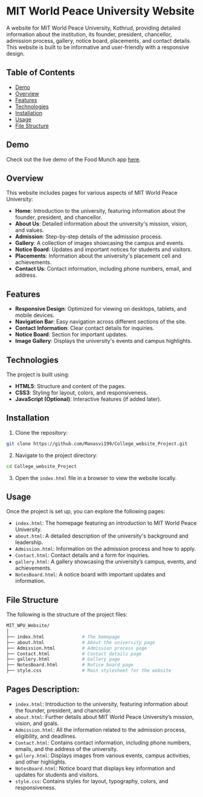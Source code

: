 # MIT World Peace University Website

A website for MIT World Peace University, Kothrud, providing detailed information about the institution, its founder, president, chancellor, admission process, gallery, notice board, placements, and contact details. This website is built to be informative and user-friendly with a responsive design.

## Table of Contents
- [Demo](#demo)
- [Overview](#overview)
- [Features](#features)
- [Technologies](#technologies)
- [Installation](#installation)
- [Usage](#usage)
- [File Structure](#file-structure)

## Demo
Check out the live demo of the Food Munch app [here](https://manasvi199.github.io/Food-Munch/).

## Overview
This website includes pages for various aspects of MIT World Peace University:
- **Home**: Introduction to the university, featuring information about the founder, president, and chancellor.
- **About Us**: Detailed information about the university's mission, vision, and values.
- **Admission**: Step-by-step details of the admission process.
- **Gallery**: A collection of images showcasing the campus and events.
- **Notice Board**: Updates and important notices for students and visitors.
- **Placements**: Information about the university's placement cell and achievements.
- **Contact Us**: Contact information, including phone numbers, email, and address.

## Features
- **Responsive Design**: Optimized for viewing on desktops, tablets, and mobile devices.
- **Navigation Bar**: Easy navigation across different sections of the site.
- **Contact Information**: Clear contact details for inquiries.
- **Notice Board**: Section for important updates.
- **Image Gallery**: Displays the university's events and campus highlights.

## Technologies
The project is built using:
- **HTML5**: Structure and content of the pages.
- **CSS3**: Styling for layout, colors, and responsiveness.
- **JavaScript (Optional)**: Interactive features (if added later).
  
## Installation
1. Clone the repository:
```bash
git clone https://github.com/Manasvi199/College_website_Project.git
```
2. Navigate to the project directory:
```bash
cd College_website_Project
```
3. Open the `index.html` file in a browser to view the website locally.

## Usage
Once the project is set up, you can explore the following pages:

- `index.html`: The homepage featuring an introduction to MIT World Peace University.
- `about.html`: A detailed description of the university's background and leadership.
- `Admission.html`: Information on the admission process and how to apply.
- `Contact.html`: Contact details and a form for inquiries.
- `gallery.html`: A gallery showcasing the university’s campus, events, and achievements.
- `NotesBoard.html`: A notice board with important updates and information.

## File Structure
The following is the structure of the project files:

```bash
MIT_WPU_Website/
│
├── index.html              # The homepage
├── about.html              # About the university page
├── Admission.html          # Admission process page
├── Contact.html            # Contact details page
├── gallery.html            # Gallery page
├── NotesBoard.html         # Notice board page
├── style.css               # Main stylesheet for the website
```
## Pages Description:
- `index.html`: Introduction to the university, featuring information about the founder, president, and chancellor.
- `about.html`: Further details about MIT World Peace University’s mission, vision, and goals.
- `Admission.html`: All the information related to the admission process, eligibility, and deadlines.
- `Contact.html`: Contains contact information, including phone numbers, emails, and the address of the university.
- `gallery.html`: Displays images from various events, campus activities, and other highlights.
- `NotesBoard.html`: Notice board that displays key information and updates for students and visitors.
- `style.css`: Contains styles for layout, typography, colors, and responsiveness.
